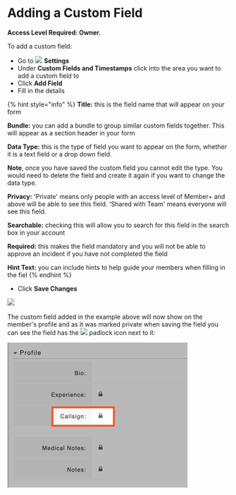 # Adding a Custom Field

**Access Level Required: Owner.**  
  
To add a custom field:

* Go to ![](https://support.d4h.org/desk/file/10302050/image.png) **Settings**
* Under **Custom Fields and Timestamps** click into the area you want to add a custom field to
* Click **Add Field**
* Fill in the details

{% hint style="info" %}
**Title:** this is the field name that will appear on your form 

**Bundle:** you can add a bundle to group similar custom fields together. This will appear as a section header in your form 

**Data Type:** this is the type of field you want to appear on the form, whether it is a text field or a drop down field. 

**Note**, once you have saved the custom field you cannot edit the type. You would need to delete the field and create it again if you want to change the data type. 

**Privacy:** 'Private' means only people with an access level of Member+ and above will be able to see this field. 'Shared with Team' means everyone will see this field. 

**Searchable:** checking this will allow you to search for this field in the search box in your account 

**Required:** this makes the field mandatory and you will not be able to approve an incident if you have not completed the field 

**Hint Text:** you can include hints to help guide your members when filling in the fiel
{% endhint %}

* Click **Save Changes** 

![](../../.gitbook/assets/adding-a-custom-field.gif)

  
The custom field added in the example above will now show on the member's profile and as it was marked private when saving the field you can see the field has the ![](https://support.d4h.org/desk/file/10302184/image.png) padlock icon next to it:  


![](../../.gitbook/assets/adding-a-custom-field-2.png)

